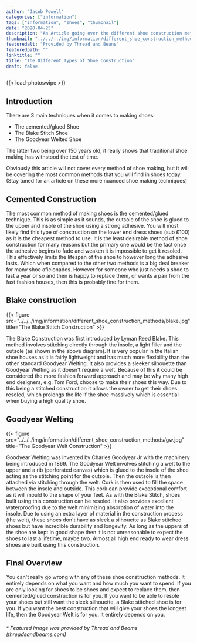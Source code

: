```yaml
---
author: "Jacob Powell"
categories: ["information"]
tags: ["information", "shoes", "thumbnail"]
date: "2020-04-25"
description: "An Article going over the different shoe construction methods"
thumbnail: "../../../img/information/different_shoe_construction_methods/gw_vs_blake.jpg"
featuredalt: "Provided by Thread and Beans"
featuredpath: ""
linktitle: ""
title: "The Different Types of Shoe Construction"
draft: false
---
```


{{< load-photoswipe >}}

## Introduction

There are 3 main techniques when it comes to making shoes:

* The cemented/glued Shoe
* The Blake Stitch Shoe
* The Goodyear Welted Shoe

The latter two being over 150 years old, it really shows that traditional shoe making has withstood the test of time.

Obviously this article will not cover every method of shoe making, but it will be covering the most common methods that you will find in shoes today.
(Stay tuned for an article on these more nuanced shoe making techniques)

## Cemented Construction

The most common method of making shoes is the cemented/glued technique. This is as simple as it sounds, the outsole of the shoe is glued to the upper and insole of the shoe using a strong adhesive.
You will most likely find this type of construction on the lower end dress shoes (sub £100) as it is the cheapest method to use. It is the least desirable method of shoe construction for many reasons but the primary one would be the fact once the adhesive begins to fade and weaken it is impossible to get it resoled. This effectively limits the lifespan of the shoe to however long the adhesive lasts. Which when compared to the other two methods is a big deal breaker for many shoe aficionados.
However for someone who just needs a shoe to last a year or so and then is happy to replace them, or wants a pair from the fast fashion houses, then this is probably fine for them.

## Blake construction

{{< figure src="../../../img/information/different_shoe_construction_methods/blake.jpg" title="The Blake Stitch Construction" >}}

The Blake Construction was first introduced by Lyman Reed Blake. This method involves stitching directly through the insole, a light filler and the outsole (as shown in the above diagram). It is very popular in the Italian shoe houses as it is fairly lightweight and has much more flexibility than the other standard Goodyear Welting.
It also provides a sleeker silhouette than Goodyear Welting as it doesn't require a welt. Because of this it could be considered the more fashion forward approach and may be why many high end designers, e.g. Tom Ford, choose to make their shoes this way. Due to this being a stitched construction it allows the owner to get their shoes resoled, which prolongs the life if the shoe massively which is essential when buying a high quality shoe.

## Goodyear Welting

{{< figure src="../../../img/information/different_shoe_construction_methods/gw.jpg" title="The Goodyear Welt Construction" >}}

Goodyear Welting was invented by Charles Goodyear Jr with the machinery being introduced in 1869. The Goodyear Welt involves stitching a welt to the upper and a rib (perforated canvas) which is glued to the insole of the shoe acting as the stitching point for the outsole. Then the outsole is then attached via stitching through the welt. Cork is then used to fill the space between the insole and outside. This cork can provide exceptional comfort as it will mould to the shape of your feet. As with the Blake Stitch, shoes built using this construction can be resoled. It also provides excellent waterproofing due to the welt minimizing absorption of water into the insole. Due to using an extra layer of material in the construction process (the welt), these shoes don't have as sleek a silhouette as Blake stitched shoes but have incredible durability and longevity. As long as the uppers of the shoe are kept in good shape then it is not unreasonable to expect the shoes to last a lifetime, maybe two. Almost all high end ready to wear dress shoes are built using this construction.

## Final Overview

You can't really go wrong with any of these shoe construction methods. It entirely depends on what you want and how much you want to spend. If you are only looking for shoes to be shoes and expect to replace them, then cemented/glued construction is for you. If you want to be able to resole your shoes but still want the sleek silhouette, a Blake stitched shoe is for you. If you want the best construction that will give your shoes the longest life, then the Goodyear Welt is for you. It entirely depends on you.

###### * Featured image was provided by Thread and Beams (threadsandbeams.com)
